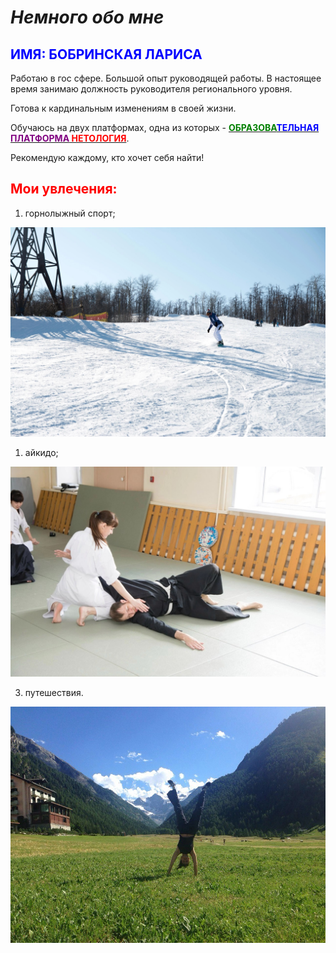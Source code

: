 # <span style="color: wite">***Немного обо мне***</span>

## <span style="color: blue">**ИМЯ**: БОБРИНСКАЯ ЛАРИСА</span>

Работаю в гос сфере. Большой опыт руководящей работы. В настоящее время занимаю должность руководителя регионального уровня. 

Готова к кардинальным изменениям в своей жизни.

Обучаюсь на двух платформах, одна из которых - [<span style="color: green"> **ОБРАЗОВА</span><span style="color: blue">ТЕЛЬНАЯ</span><span style="color: purple"> ПЛАТФОРМА</span><span style="color: red"> НЕТОЛОГИЯ**</span>](https://netology.ru/).

Рекомендую каждому, кто хочет себя найти!

## <span style="color: red">Мои увлечения:</span>

1. горнолыжный спорт;
   
![сноуборд](Snowbord.jpg)

1. айкидо;
   
![айкидо](Aikido.jpg)

3. путешествия.
   
![Italy](Italy.jpg)